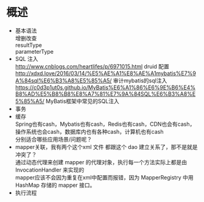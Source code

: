 # 概述

- 基本语法  
  增删改查  
  resultType  
  parameterType  
- SQL 注入  
  http://www.cnblogs.com/heartlifes/p/6971015.html  druid 配置  
  http://xdxd.love/2016/03/14/%E5%AE%A1%E8%AE%A1mybatis%E7%9A%84sql%E6%B3%A8%E5%85%A5/   审计mybatis的sql注入  
  https://c0d3p1ut0s.github.io/MyBatis%E6%A1%86%E6%9E%B6%E4%B8%AD%E5%B8%B8%E8%A7%81%E7%9A%84SQL%E6%B3%A8%E5%85%A5/  MyBatis框架中常见的SQL注入  
- 事务  
- 缓存  
  Spring也有cash，Mybatis也有cash，Redis也有cash，CDN也会有cash，操作系统也会cash，数据库内也有各种cash，计算机也有cash  
  分别适合哪些应用场景/问题呢？  
- mapper关联，我有两个这个xml 文件 都跟这个 dao 建立关系了，那不是就是冲突了？  
  通过动态代理来创建 mapper 的代理对象，执行每一个方法实际上都是由 InvocationHandler 来实现的  
  mapper应该不会因为重复在xml中配置而报错，因为 MapperRegistry 中用 HashMap 存储的 mapper 接口。    
- 执行流程